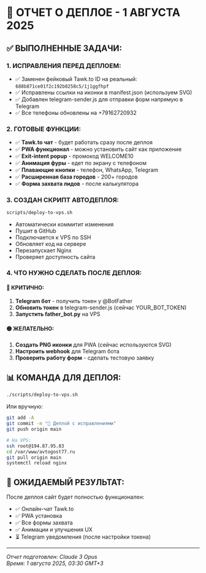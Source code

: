 # 🚀 ОТЧЕТ О ДЕПЛОЕ - 1 АВГУСТА 2025

## ✅ ВЫПОЛНЕННЫЕ ЗАДАЧИ:

### 1. ИСПРАВЛЕНИЯ ПЕРЕД ДЕПЛОЕМ:
- ✅ Заменен фейковый Tawk.to ID на реальный: `688b871ce01f2c192b0258c5/1j1ggfhpf`
- ✅ Исправлены ссылки на иконки в manifest.json (используем SVG)
- ✅ Добавлен telegram-sender.js для отправки форм напрямую в Telegram
- ✅ Все телефоны обновлены на +79162720932

### 2. ГОТОВЫЕ ФУНКЦИИ:
- ✅ **Tawk.to чат** - будет работать сразу после деплоя
- ✅ **PWA функционал** - можно установить сайт как приложение
- ✅ **Exit-intent popup** - промокод WELCOME10
- ✅ **Анимация фуры** - едет по экрану с телефоном
- ✅ **Плавающие кнопки** - телефон, WhatsApp, Telegram
- ✅ **Расширенная база городов** - 200+ городов
- ✅ **Форма захвата лидов** - после калькулятора

### 3. СОЗДАН СКРИПТ АВТОДЕПЛОЯ:
```bash
scripts/deploy-to-vps.sh
```
- Автоматически коммитит изменения
- Пушит в GitHub
- Подключается к VPS по SSH
- Обновляет код на сервере
- Перезапускает Nginx
- Проверяет доступность сайта

### 4. ЧТО НУЖНО СДЕЛАТЬ ПОСЛЕ ДЕПЛОЯ:

#### 🔴 КРИТИЧНО:
1. **Telegram бот** - получить токен у @BotFather
2. **Обновить токен** в telegram-sender.js (сейчас YOUR_BOT_TOKEN)
3. **Запустить father_bot.py** на VPS

#### 🟡 ЖЕЛАТЕЛЬНО:
1. **Создать PNG иконки** для PWA (сейчас используются SVG)
2. **Настроить webhook** для Telegram бота
3. **Проверить работу форм** - сделать тестовую заявку

## 📊 КОМАНДА ДЛЯ ДЕПЛОЯ:

```bash
./scripts/deploy-to-vps.sh
```

Или вручную:
```bash
git add -A
git commit -m "🚀 Деплой с исправлениями"
git push origin main

# На VPS:
ssh root@194.87.95.83
cd /var/www/avtogost77.ru
git pull origin main
systemctl reload nginx
```

## 🎯 ОЖИДАЕМЫЙ РЕЗУЛЬТАТ:

После деплоя сайт будет полностью функционален:
- ✅ Онлайн-чат Tawk.to
- ✅ PWA установка
- ✅ Все формы захвата
- ✅ Анимации и улучшения UX
- ⏳ Telegram уведомления (после настройки токена)

---

*Отчет подготовлен: Claude 3 Opus*  
*Время: 1 августа 2025, 03:30 GMT+3*